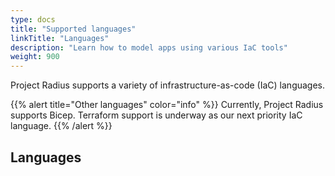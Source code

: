 ```yaml
---
type: docs
title: "Supported languages"
linkTitle: "Languages"
description: "Learn how to model apps using various IaC tools"
weight: 900
---
```


Project Radius supports a variety of infrastructure-as-code (IaC) languages.

{{% alert title="Other languages" color="info" %}}
Currently, Project Radius supports Bicep. Terraform support is underway as our next priority IaC language. 
{{% /alert %}}

## Languages
